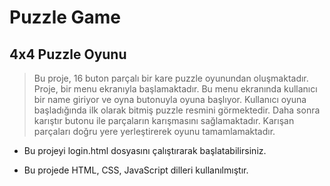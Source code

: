 # Puzzle Game
## 4x4 Puzzle Oyunu

> Bu proje, 16 buton parçalı bir kare puzzle oyunundan oluşmaktadır. Proje, bir menu ekranıyla başlamaktadır. Bu menu ekranında kullanıcı bir name giriyor ve oyna butonuyla oyuna başlıyor. Kullanıcı oyuna başladığında ilk olarak bitmiş puzzle resmini görmektedir. Daha sonra karıştır butonu ile parçaların karışmasını sağlamaktadır. Karışan parçaları doğru yere yerleştirerek oyunu tamamlamaktadır.

- Bu projeyi login.html dosyasını çalıştırarak başlatabilirsiniz.

- Bu projede HTML, CSS, JavaScript dilleri kullanılmıştır.

